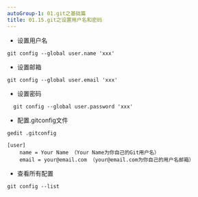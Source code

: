 ```yaml
---
autoGroup-1: 01.git之基础篇
title: 01.15.git之设置用户名和密码
---
```


- 设置用户名

```
git config --global user.name 'xxx'
```

- 设置邮箱

```
git config --global user.email 'xxx'
```

- 设置密码

```
  git config --global user.password 'xxx'
```

- 配置.gitconfig文件

```
gedit .gitconfig

[user]
    name = Your Name （Your Name为你自己的Git用户名）
    email = your@email.com （your@email.com为你自己的用户名邮箱）
```

- 查看所有配置

```
git config --list
```
    

